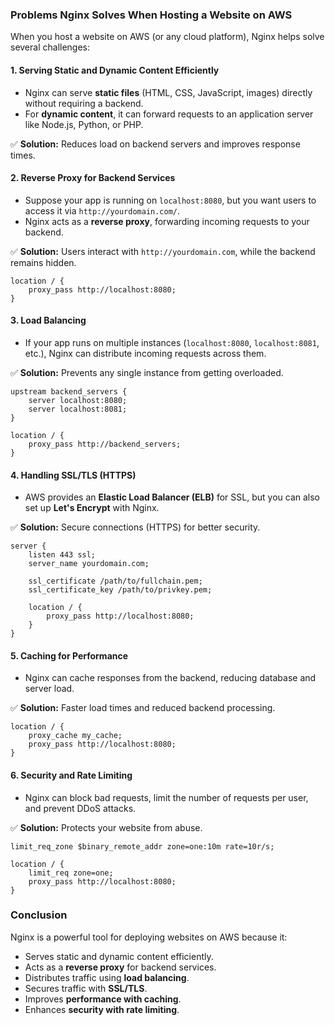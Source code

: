 ### **Problems Nginx Solves When Hosting a Website on AWS**
When you host a website on AWS (or any cloud platform), Nginx helps solve several challenges:

#### **1. Serving Static and Dynamic Content Efficiently**
   - Nginx can serve **static files** (HTML, CSS, JavaScript, images) directly without requiring a backend.
   - For **dynamic content**, it can forward requests to an application server like Node.js, Python, or PHP.

   ✅ **Solution:** Reduces load on backend servers and improves response times.

#### **2. Reverse Proxy for Backend Services**
   - Suppose your app is running on `localhost:8080`, but you want users to access it via `http://yourdomain.com/`.
   - Nginx acts as a **reverse proxy**, forwarding incoming requests to your backend.

   ✅ **Solution:** Users interact with `http://yourdomain.com`, while the backend remains hidden.

   ```nginx
   location / {
       proxy_pass http://localhost:8080;
   }
   ```

#### **3. Load Balancing**
   - If your app runs on multiple instances (`localhost:8080`, `localhost:8081`, etc.), Nginx can distribute incoming requests across them.

   ✅ **Solution:** Prevents any single instance from getting overloaded.

   ```nginx
   upstream backend_servers {
       server localhost:8080;
       server localhost:8081;
   }

   location / {
       proxy_pass http://backend_servers;
   }
   ```

#### **4. Handling SSL/TLS (HTTPS)**
   - AWS provides an **Elastic Load Balancer (ELB)** for SSL, but you can also set up **Let's Encrypt** with Nginx.

   ✅ **Solution:** Secure connections (HTTPS) for better security.

   ```nginx
   server {
       listen 443 ssl;
       server_name yourdomain.com;

       ssl_certificate /path/to/fullchain.pem;
       ssl_certificate_key /path/to/privkey.pem;

       location / {
           proxy_pass http://localhost:8080;
       }
   }
   ```

#### **5. Caching for Performance**
   - Nginx can cache responses from the backend, reducing database and server load.

   ✅ **Solution:** Faster load times and reduced backend processing.

   ```nginx
   location / {
       proxy_cache my_cache;
       proxy_pass http://localhost:8080;
   }
   ```

#### **6. Security and Rate Limiting**
   - Nginx can block bad requests, limit the number of requests per user, and prevent DDoS attacks.

   ✅ **Solution:** Protects your website from abuse.

   ```nginx
   limit_req_zone $binary_remote_addr zone=one:10m rate=10r/s;

   location / {
       limit_req zone=one;
       proxy_pass http://localhost:8080;
   }
   ```

### **Conclusion**
Nginx is a powerful tool for deploying websites on AWS because it:
- Serves static and dynamic content efficiently.
- Acts as a **reverse proxy** for backend services.
- Distributes traffic using **load balancing**.
- Secures traffic with **SSL/TLS**.
- Improves **performance with caching**.
- Enhances **security with rate limiting**.
